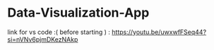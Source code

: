 # Data-Visualization-App
link for vs code :( before starting ) : https://youtu.be/uwxwfFSeq44?si=nVNv6pjmDKezNAkp
